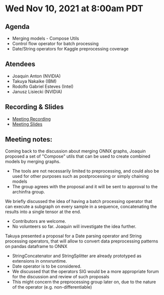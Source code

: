 <!--- SPDX-License-Identifier: Apache-2.0 -->

# Wed Nov 10, 2021 at 8:00am PDT

## Agenda
* Merging models - Compose Utils
* Control flow operator for batch processing
* Date/String operators for Kaggle preprocessing coverage

## Atendees
* Joaquin Anton (NVIDIA)
* Takuya Nakaike (IBM)
* Rodolfo Gabriel Esteves (Intel)
* Janusz Lisiecki (NVIDIA)

## Recording & Slides

* [Meeting Recording](https://lists.lfaidata.foundation/g/onnx-wg-preprocessing/files/onnx_preprocessing_20211110.mp4)
* [Meeting Slides](slides/20211110_slides.pdf)

## Meeting notes:

Coming back to the discussion about merging ONNX graphs, Joaquin proposed a set of "Compose" utils that can be used to create combined models by merging graphs.
* The tools are not necessarily limited to preprocessing, and could also be used for other purposes such as postprocessing or simply chaining models
* The group agrees with the proposal and it will be sent to approval to the archinfra group.

We briefly discussed the idea of having a batch processing operator that can execute a subgraph on every sample in a sequence, concatenating the results into a single tensor at the end.
* Contributors are welcome.
* No volunteers so far. Joaquin will investigate the idea further.

Takuya presented a proposal for a Date parsing operator and String processing operators, that will allow to convert data preprocessing patterns on pandas dataframe to ONNX
* StringConcatenator and StringSplitter are already prototyped as extensions in onnxruntime.
* Date operator is to be considered.
* We discussed that the operators SIG would be a more appropriate forum for the discussion and review of such proposals
* This might concern the preprocessing group later on, due to the nature of the operator (e.g. non-differentiable)
